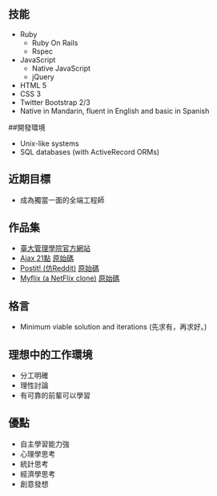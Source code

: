 ## 技能
* Ruby
  * Ruby On Rails
  * Rspec
* JavaScript
  * Native JavaScript
  * jQuery
* HTML 5
* CSS 3
* Twitter Bootstrap 2/3
* Native in Mandarin, fluent in English and basic in Spanish

##開發環境
* Unix-like systems
* SQL databases (with ActiveRecord ORMs)

## 近期目標
* 成為獨當一面的全端工程師

## 作品集
* [臺大管理學院官方網站](http://www.management.ntu.edu.tw/)
* [Ajax 21點](http://chanyu-ajax-blackjack.herokuapp.com/player/new) [原始碼](https://github.com/j0214ack/tl_week4_ajax_bj)
* [Postit! (仿Reddit)](http://chanyu-tl-postit.herokuapp.com/) [原始碼](https://github.com/j0214ack/tl-postit)
* [Myflix (a NetFlix clone)](http://chanyu-myflix.herokuapp.com/) [原始碼](https://github.com/j0214ack/myflix)

## 格言
* Minimum viable solution and iterations (先求有，再求好。)

## 理想中的工作環境
* 分工明確
* 理性討論
* 有可靠的前輩可以學習

## 優點
* 自主學習能力強
* 心理學思考
* 統計思考
* 經濟學思考
* 創意發想
